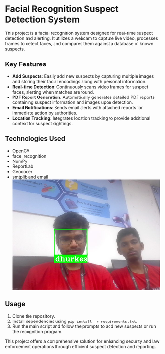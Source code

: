 # Facial Recognition Suspect Detection System

This project is a facial recognition system designed for real-time suspect detection and alerting. It utilizes a webcam to capture live video, processes frames to detect faces, and compares them against a database of known suspects. 

## Key Features

- **Add Suspects**: Easily add new suspects by capturing multiple images and storing their facial encodings along with personal information.
- **Real-time Detection**: Continuously scans video frames for suspect faces, alerting when matches are found.
- **PDF Report Generation**: Automatically generates detailed PDF reports containing suspect information and images upon detection.
- **Email Notifications**: Sends email alerts with attached reports for immediate action by authorities.
- **Location Tracking**: Integrates location tracking to provide additional context for suspect sightings.

## Technologies Used

- OpenCV
- face_recognition
- NumPy
- ReportLab
- Geocoder
- smtplib and email
![Sample recognition](sample.jpg)
## Usage

1. Clone the repository.
2. Install dependencies using `pip install -r requirements.txt`.
3. Run the main script and follow the prompts to add new suspects or run the recognition program.

This project offers a comprehensive solution for enhancing security and law enforcement operations through efficient suspect detection and reporting.


